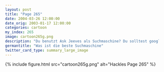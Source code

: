 ```yaml
---
layout: post
title: "Page 265"
date: 2004-03-26 12:00:00
date_orig: 2003-01-17 12:00:00
categories: cartoon
my_index: 265
image: cartoon265g.png
description: "Du benutzt Ask Jeeves als Suchmaschine? Du solltest google benutzen Google ist für Warmduscher Gut! Dann frag Jeeves welche Suchmaschine die beste ist Okay. Jeeves lass mich nicht hängen Was ist die beste Suchmaschine? Resultat #1: Dogpile.com Dogpile? Was zum Teufel ist das Den Namen mag ich aber schon. Jeeves, du Verräter Hackles Preston"
germantitle: "Was ist die beste Suchmaschine"
twitter_card_type: summary_large_image
---
```


{% include figure.html src="cartoon265g.png" alt="Hackles Page 265"  %}
